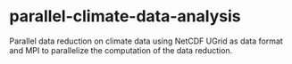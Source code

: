 # parallel-climate-data-analysis
Parallel data reduction on climate data using NetCDF UGrid as data format and MPI to parallelize the computation of the data reduction.
